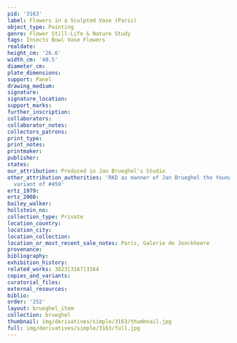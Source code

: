 ```yaml
---
pid: '3163'
label: Flowers in a Sculpted Vase (Paris)
object_type: Painting
genre: Flower Still-Life & Nature Study
tags: Insects Bowl Vase Flowers
realdate: 
height_cm: '26.6'
width_cm: '40.5'
diameter_cm: 
plate_dimensions: 
support: Panel
drawing_medium: 
signature: 
signature_location: 
support_marks: 
further_inscription: 
collaborators: 
collaborator_notes: 
collectors_patrons: 
print_type: 
print_notes: 
printmaker: 
publisher: 
states: 
our_attribution: Produced in Jan Brueghel's Studio
other_attribution_authorities: 'RKD as manner of Jan Brueghel the Younger, Ertz 2008-10,
  variant of #459'
ertz_1979: 
ertz_2008: 
bailey_walker: 
hollstein_no: 
collection_type: Private
location_country: 
location_city: 
location_collection: 
location_or_most_recent_sale_notes: Paris, Galerie de Jonckheere
provenance: 
bibliography: 
exhibition_history: 
related_works: 3823|3167|3164
copies_and_variants: 
curatorial_files: 
external_resources: 
biblio: 
order: '252'
layout: brueghel_item
collection: brueghel
thumbnail: img/derivatives/simple/3163/thumbnail.jpg
full: img/derivatives/simple/3163/full.jpg
---
```


